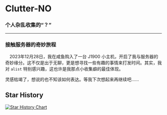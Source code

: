 # Clutter-NO

### 个人杂乱收集的“？” 

---

### 接触服务器的奇妙旅程

&ensp;&ensp;2023年12月28日，我在咸鱼购入了一台 J1900 小主机，开启了我与服务器的奇妙缘分。这不仅是出于无聊，更是想寻找一些有趣的事情来打发时间。其实，我对 `alist` 特别感兴趣，这也许是我那点小收集癖的最佳体现。  

灵感枯竭了，想说的也不知该如何表达。等我下次想起来再继续吧......


## Star History

[![Star History Chart](https://api.star-history.com/svg?repos=Renjiu13/clutter-NO&type=Timeline)](https://star-history.com/#Renjiu13/clutter-NO&Timeline)